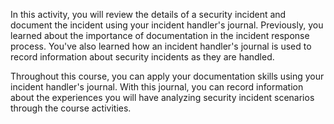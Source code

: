 In this activity, you will review the details of a security incident and document the incident using your incident handler's journal. Previously, you learned about the importance of documentation in the incident response process. You've also learned how an incident handler's journal is used to record information about security incidents as they are handled.

Throughout this course, you can apply your documentation skills using your incident handler's journal. With this journal, you can record information about the experiences you will have analyzing security incident scenarios through the course activities.
